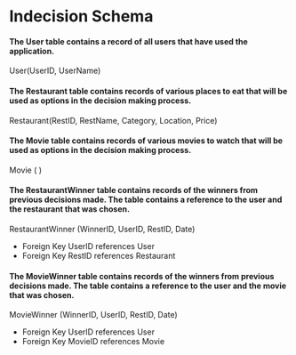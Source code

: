 # Indecision Schema

#### The User table contains a record of all users that have used the application. 
User(UserID, UserName)

#### The Restaurant table contains records of various places to eat that will be used as options in the decision making process.
Restaurant(RestID, RestName, Category, Location, Price)

#### The Movie table contains records of various movies to watch that will be used as options in the decision making process.
Movie ( )

#### The RestaurantWinner table contains records of the winners from previous decisions made. The table contains a reference to the user and the restaurant that was chosen.
RestaurantWinner (WinnerID, UserID, RestID, Date)
 - Foreign Key UserID references User
 - Foreign Key RestID references Restaurant

#### The MovieWinner table contains records of the winners from previous decisions made. The table contains a reference to the user and the movie that was chosen.
MovieWinner (WinnerID, UserID, RestID, Date)
 - Foreign Key UserID references User
 - Foreign Key MovieID references Movie
